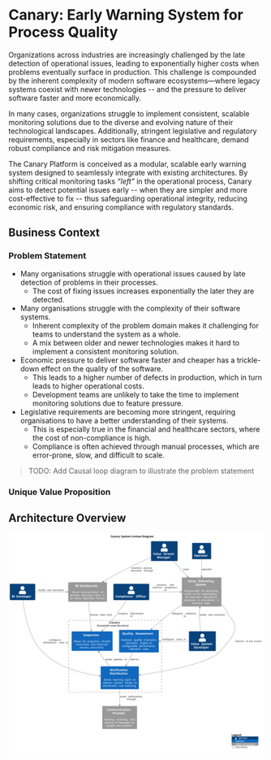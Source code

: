 # Canary: Early Warning System for Process Quality

Organizations across industries are increasingly challenged by the late detection of operational issues, leading to exponentially higher costs when problems eventually surface in production. This challenge is compounded by the inherent complexity of modern software ecosystems—where legacy systems coexist with newer technologies -- and the pressure to deliver software faster and more economically. 

In many cases, organizations struggle to implement consistent, scalable monitoring solutions due to the diverse and evolving nature of their technological landscapes. Additionally, stringent legislative and regulatory requirements, especially in sectors like finance and healthcare, demand robust compliance and risk mitigation measures. 

The Canary Platform is conceived as a modular, scalable early warning system designed to seamlessly integrate with existing architectures. By shifting critical monitoring tasks _“left”_ in the operational process, Canary aims to detect potential issues early -- when they are simpler and more cost-effective to fix -- thus safeguarding operational integrity, reducing economic risk, and ensuring compliance with regulatory standards.

## Business Context

### Problem Statement

* Many organisations struggle with operational issues caused by late detection of problems in their processes.
  * The cost of fixing issues increases exponentially the later they are detected.
* Many organisations struggle with the complexity of their software systems.
  * Inherent complexity of the problem domain makes it challenging for teams to understand the system as a whole.
  * A mix between older and newer technologies makes it hard to implement a consistent monitoring solution.
* Economic pressure to deliver software faster and cheaper has a trickle-down effect on the quality of the software.
  * This leads to a higher number of defects in production, which in turn leads to higher operational costs.
  * Development teams are unlikely to take the time to implement monitoring solutions due to feature pressure.
* Legislative requirements are becoming more stringent, requiring organisations to have a better understanding of their systems.
  * This is especially true in the financial and healthcare sectors, where the cost of non-compliance is high.
  * Compliance is often achieved through manual processes, which are error-prone, slow, and difficult to scale. 

> TODO: Add Causal loop diagram to illustrate the problem statement

### Unique Value Proposition



## Architecture Overview

![System Context View](./resources/system_context.svg)